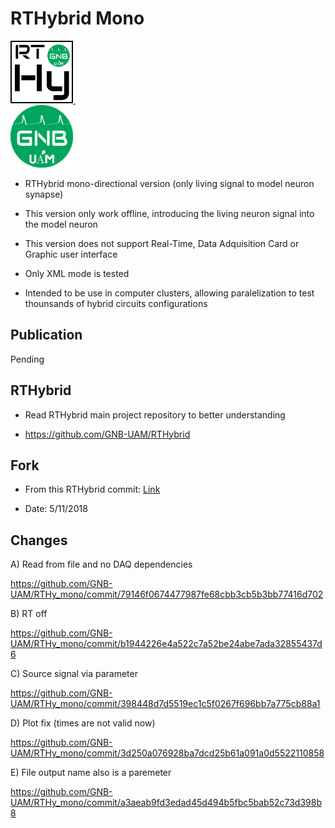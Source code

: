 # RTHybrid Mono
<a target="_blank" rel="noopener noreferrer" href="https://github.com/GNB-UAM/RTHybrid"> <img src="assets/logo_rthy.png?raw=true" width="100" height="100"> </a>&nbsp;&nbsp;&nbsp;&nbsp;&nbsp;&nbsp;&nbsp;&nbsp;&nbsp;&nbsp;&nbsp;	
<a target="_blank" rel="noopener noreferrer" href="https://github.com/GNB-UAM"> <img src="assets/logo_gnb.png?raw=true" width="100" height="100"> </a>

- RTHybrid mono-directional version (only living signal to model neuron synapse)

- This version only work offline, introducing the living neuron signal into the model neuron

- This version does not support Real-Time, Data Adquisition Card or Graphic user interface

- Only XML mode is tested

- Intended to be use in computer clusters, allowing paralelization to test thounsands of hybrid circuits configurations

## Publication

Pending

## RTHybrid

- Read RTHybrid main project repository to better understanding

- https://github.com/GNB-UAM/RTHybrid

## Fork

- From this RTHybrid commit: [Link](https://github.com/GNB-UAM/RTHybrid/tree/9546fa8ab047aaf4a53b39743a2f4171a51434d9)

- Date: 5/11/2018 

## Changes

A) Read from file and no DAQ dependencies

https://github.com/GNB-UAM/RTHy_mono/commit/79146f0674477987fe68cbb3cb5b3bb77416d702

B) RT off

https://github.com/GNB-UAM/RTHy_mono/commit/b1944226e4a522c7a52be24abe7ada32855437d6

C) Source signal via parameter

https://github.com/GNB-UAM/RTHy_mono/commit/398448d7d5519ec1c5f0267f696bb7a775cb88a1

D) Plot fix (times are not valid now)

https://github.com/GNB-UAM/RTHy_mono/commit/3d250a076928ba7dcd25b61a091a0d5522110858

E) File output name also is a paremeter

https://github.com/GNB-UAM/RTHy_mono/commit/a3aeab9fd3edad45d494b5fbc5bab52c73d398b8

